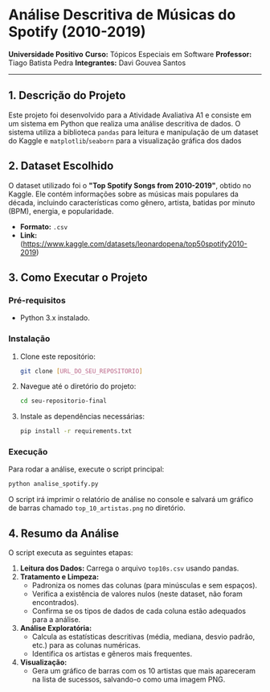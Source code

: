 # Análise Descritiva de Músicas do Spotify (2010-2019)

**Universidade Positivo**
**Curso:** Tópicos Especiais em Software
**Professor:** Tiago Batista Pedra
**Integrantes:** Davi Gouvea Santos

---

## 1. Descrição do Projeto

Este projeto foi desenvolvido para a Atividade Avaliativa A1 e consiste em um sistema em Python que realiza uma análise descritiva de dados. O sistema utiliza a biblioteca `pandas` para leitura e manipulação de um dataset do Kaggle e `matplotlib`/`seaborn` para a visualização gráfica dos dados

## 2. Dataset Escolhido

O dataset utilizado foi o **"Top Spotify Songs from 2010-2019"**, obtido no Kaggle. Ele contém informações sobre as músicas mais populares da década, incluindo características como gênero, artista, batidas por minuto (BPM), energia, e popularidade.

- **Formato:** `.csv`
- **Link:** (https://www.kaggle.com/datasets/leonardopena/top50spotify2010-2019)

## 3. Como Executar o Projeto

### Pré-requisitos

- Python 3.x instalado.

### Instalação

1.  Clone este repositório:
    ```bash
    git clone [URL_DO_SEU_REPOSITORIO]
    ```
2.  Navegue até o diretório do projeto:
    ```bash
    cd seu-repositorio-final
    ```
3.  Instale as dependências necessárias:
    ```bash
    pip install -r requirements.txt
    ```

### Execução

Para rodar a análise, execute o script principal:
```bash
python analise_spotify.py
```
O script irá imprimir o relatório de análise no console e salvará um gráfico de barras chamado `top_10_artistas.png` no diretório.

## 4. Resumo da Análise

O script executa as seguintes etapas:

1.  **Leitura dos Dados:** Carrega o arquivo `top10s.csv` usando pandas.
2.  **Tratamento e Limpeza:**
    -   Padroniza os nomes das colunas (para minúsculas e sem espaços).
    -   Verifica a existência de valores nulos (neste dataset, não foram encontrados).
    -   Confirma se os tipos de dados de cada coluna estão adequados para a análise.
3.  **Análise Exploratória:**
    -   Calcula as estatísticas descritivas (média, mediana, desvio padrão, etc.) para as colunas numéricas.
    -   Identifica os artistas e gêneros mais frequentes.
4.  **Visualização:**
    -   Gera um gráfico de barras com os 10 artistas que mais apareceram na lista de sucessos, salvando-o como uma imagem PNG.
